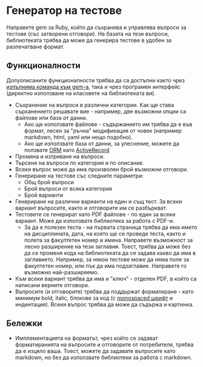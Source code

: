 # Генератор на тестове

Направете gem за Ruby, който да съхранява и управлява въпроси за тестове (със затворени отговори).
На базата на тези въпроси, библиотеката трябва да може да генерира тестове в удобен за разпечатване формат.

## Функционалности

Долуописаните функционалности трябва да са достъпни както чрез
[изпълнима команда към gem-a](http://guides.rubygems.org/make-your-own-gem/#adding-an-executable),
така и чрез програмен интерфейс (директно използване на класовете на библиотеката ви).

- Съхранение на въпроси в различни категории. Как ще става сърханението решавате вие - например,
  две възможни опции са файлове или база от данни.
    - Ако ще използвате файлове - съдържанието им трябва да е във формат, лесен за "ръчна" модификация
      от човек (например markdown, html, yaml или нещо подобно).
    - Ако ще използвате база от данни, за улеснение, можете да ползвате
      [ORM](https://en.wikipedia.org/wiki/Object-relational_mapping) като
      [ActiveRecord](http://guides.rubyonrails.org/active_record_basics.html)
- Промяна и изтриване на въпроси.
- Търсене на въпроси по категория и по описание.
- Всеки въпрос може да има произволен брой възможни отговори.
- Генериране на тестове със следните параметри:
    - Общ брой въпроси
    - Брой въпроси от всяка категория
    - Брой варианти
- Генериране на различни варианти на един и същ тест. За всеки вариант въпросите, както и отговорите им
  се разбъркват.
- Тестовете се генерират като PDF файлове - по един за всеки вариант.
  Може да използвате библиотека за работа с PDF-и.
    - За да е полезен теста - на първата страница трябва да има името на дисциплината, дата, на която ще
      се проведе теста, както и полета за факултетен номер и имена.
      Направете възможност за лесно разширение на тези заглавия. Тоест, трябва да може без да се променя
      кода на библиотеката да се задава какво да има в заглавието. Например, за някои тестове може да
      няма поле за факултетен номер, или пък да има подзаглавие. Направете го възможно най-разширяемо.
- Към всеки вариант трябва да има и "ключ" - отделен PDF, в който са написани верните отговори.
- Въпросите (и отговорите) трябва да поддържат форматиране - като минимум bold, italic,
  блокове за код (с [monospaced шрифт](https://en.wikipedia.org/wiki/Monospaced_font) и индентация).
  Всеки въпрос трябва да може да съдържа и картинка.

## Бележки

- Имплементацията на форматът, чрез който се задават форматиранията на въпросите и отговорите от
  потребителя, трябва да е изцяло ваша.
  Тоест, можете да задавате въпросите като markdown, но без да използвате библиотеки за работа с markdown.
